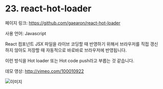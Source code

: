 # 23. react-hot-loader

페이지 링크: https://github.com/gaearon/react-hot-loader

사용 언어: Javascript

React 컴포넌트 JSX 파일을 라이브 코딩할 때 반영하기 위해서 브라우저를 직접 갱신하지 않아도 저장할 때 자동적으로 바로바로 브라우저에 반영됩니다. 

이런 방식을 Hot loader 또는 Hot code push라고 부릅는 것 같습니다. 

데모 영상: http://vimeo.com/100010922

![이미지](../master/img/002-23.png)
